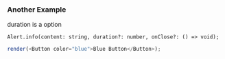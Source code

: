 ### Another Example

duration is a option

```
Alert.info(content: string, duration?: number, onClose?: () => void);
```

<!--start-code-->

```js
render(<Button color="blue">Blue Button</Button>);
```

<!--end-code-->
